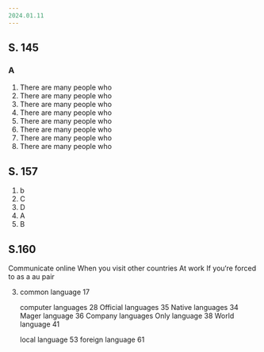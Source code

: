 ```yaml
---
2024.01.11
---
```



## S. 145
### A
1. There are many people who 
2. There are many people who 
3. There are many people who 
4. There are many people who 
5. There are many people who 
6. There are many people who 
7. There are many people who 
8. There are many people who 

## S. 157
1. b
2. C
3. D
4. A
5. B

## S.160
Communicate online
When you visit other countries 
At work 
If you‘re forced to as a au pair

3. common  language 17
	
	computer languages 28
	Official languages 35
	Native languages 34
	Mager language 36
	Company languages
	Only language 38
	World language 41
	
	local language 53
	foreign language 61
